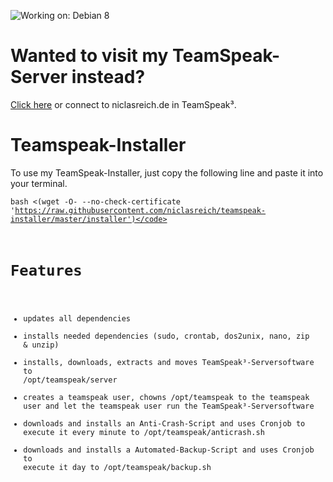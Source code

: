 ![Working on: Debian 8](https://img.shields.io/badge/Working%20on-Debian%208-brightgreen.svg)

Wanted to visit my TeamSpeak-Server instead?
===
[Click here](http://www.teamspeak.com/invite/niclasreich.de/) or connect to niclasreich.de in TeamSpeak³.

Teamspeak-Installer
===
To use my TeamSpeak-Installer, just copy the following line and paste it into your terminal.

<code>bash <(wget -O- --no-check-certificate 'https://raw.githubusercontent.com/niclasreich/teamspeak-installer/master/installer')</code>

Features
===
* updates all dependencies
* installs needed dependencies (sudo, crontab, dos2unix, nano, zip & unzip)
* installs, downloads, extracts and moves TeamSpeak³-Serversoftware to /opt/teamspeak/server
* creates a teamspeak user, chowns /opt/teamspeak to the teamspeak user and let the teamspeak user run the TeamSpeak³-Serversoftware
* downloads and installs an Anti-Crash-Script and uses Cronjob to execute it every minute to /opt/teamspeak/anticrash.sh
* downloads and installs a Automated-Backup-Script and uses Cronjob to execute it day to /opt/teamspeak/backup.sh
